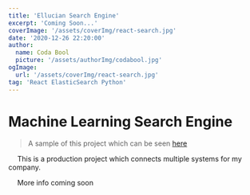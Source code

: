 ```yaml
---
title: 'Ellucian Search Engine'
excerpt: 'Coming Soon...'
coverImage: '/assets/coverImg/react-search.jpg'
date: '2020-12-26 22:20:00'
author:
  name: Coda Bool
  picture: '/assets/authorImg/codabool.jpg'
ogImage:
  url: '/assets/coverImg/react-search.jpg'
tag: 'React ElasticSearch Python'
---
```


# Machine Learning Search Engine
> A sample of this project which can be seen [here](https://codabool.com/projects#5)

&emsp;
This is a production project which connects multiple systems for my company.

&emsp;
More info coming soon
